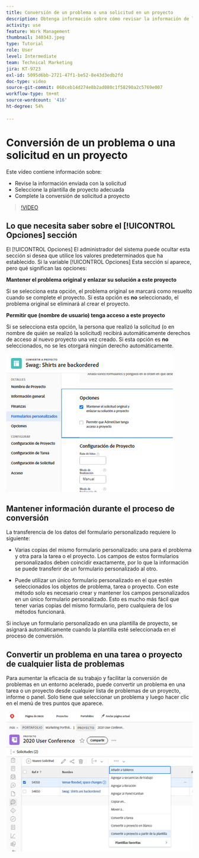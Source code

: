 ```yaml
---
title: Conversión de un problema o una solicitud en un proyecto
description: Obtenga información sobre cómo revisar la información de la solicitud, seleccionar la plantilla de proyecto correcta y convertir la solicitud en un proyecto.
activity: use
feature: Work Management
thumbnail: 340343.jpeg
type: Tutorial
role: User
level: Intermediate
team: Technical Marketing
jira: KT-9723
exl-id: 5095d6bb-2721-47f1-be52-8e43d3edb2fd
doc-type: video
source-git-commit: 060ceb14d274e8b2ad080c1f58290a2c5769e007
workflow-type: tm+mt
source-wordcount: '416'
ht-degree: 54%

---
```


# Conversión de un problema o una solicitud en un proyecto

Este vídeo contiene información sobre:

* Revise la información enviada con la solicitud
* Seleccione la plantilla de proyecto adecuada
* Complete la conversión de solicitud a proyecto

>[!VIDEO](https://video.tv.adobe.com/v/340343/?quality=12&learn=on)

## Lo que necesita saber sobre el [!UICONTROL Opciones] sección

El [!UICONTROL Opciones] El administrador del sistema puede ocultar esta sección si desea que utilice los valores predeterminados que ha establecido. Si la variable [!UICONTROL Opciones] Esta sección sí aparece, pero qué significan las opciones:

**Mantener el problema original y enlazar su solución a este proyecto**

Si se selecciona esta opción, el problema original se marcará como resuelto cuando se complete el proyecto. Si esta opción es **no** seleccionado, el problema original se eliminará al crear el proyecto.

**Permitir que (nombre de usuario) tenga acceso a este proyecto**

Si se selecciona esta opción, la persona que realizó la solicitud (o en nombre de quién se realizó la solicitud) recibirá automáticamente derechos de acceso al nuevo proyecto una vez creado. Si esta opción es **no** seleccionados, no se les otorgará ningún derecho automáticamente.

![Imagen de una pantalla de un proyecto que muestra las opciones de conversión](assets/conversion-options.png)


## Mantener información durante el proceso de conversión

La transferencia de los datos del formulario personalizado requiere lo siguiente:

* Varias copias del mismo formulario personalizado: una para el problema y otra para la tarea o el proyecto. Los campos de estos formularios personalizados deben coincidir exactamente, por lo que la información se puede transferir de un formulario personalizado al otro.

* Puede utilizar un único formulario personalizado en el que estén seleccionados los objetos de problema, tarea o proyecto. Con este método solo es necesario crear y mantener los campos personalizados en un único formulario personalizado. Esto es mucho más fácil que tener varias copias del mismo formulario, pero cualquiera de los métodos funcionará.

Si incluye un formulario personalizado en una plantilla de proyecto, se asignará automáticamente cuando la plantilla esté seleccionada en el proceso de conversión.

## Convertir un problema en una tarea o proyecto de cualquier lista de problemas

Para aumentar la eficacia de su trabajo y facilitar la conversión de problemas en un entorno acelerado, puede convertir un problema en una tarea o un proyecto desde cualquier lista de problemas de un proyecto, informe o panel. Solo tiene que seleccionar un problema y luego hacer clic en el menú de tres puntos que aparece.

![Imagen de una pantalla de un proyecto que muestra las opciones de conversión de problemas](assets/convert-from-a-list.png)
